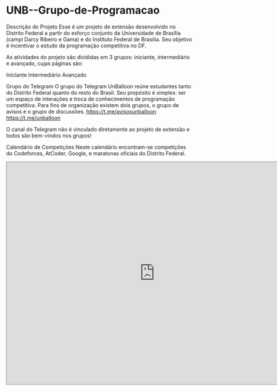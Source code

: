 # UNB--Grupo-de-Programacao

Descrição do Projeto
Esse é um projeto de extensão desenvolvido no Distrito Federal a partir do esforço conjunto da Universidade de Brasília (campi Darcy Ribeiro e Gama) e do Instituto Federal de Brasília. Seu objetivo é incentivar o estudo da programação competitiva no DF.

As atividades do projeto são divididas em 3 grupos: iniciante, intermediário e avançado, cujas páginas são:

Iniciante
Intermediário
Avançado

Grupo do Telegram
O grupo do Telegram UnBalloon reúne estudantes tanto do Distrito Federal quanto do resto do Brasil. Seu propósito é simples: ser um espaço de interações e troca de conhecimentos de programação competitiva. Para fins de organização existem dois grupos, o grupo de avisos e o grupo de discussões.
https://t.me/avisosunballoon
https://t.me/unballoon

O canal do Telegram não é vinculado diretamente ao projeto de extensão e todos são bem-vindos nos grupos!

Calendário de Competições
Neste calendário encontram-se competições do Codeforces, AtCoder, Google, e maratonas oficiais do Distrito Federal.

<iframe src="https://calendar.google.com/calendar/embed?height=600&wkst=1&bgcolor=%23ffffff&ctz=America%2FSao_Paulo&src=Ymhqb3VpcjJ0YjhwNWVmcGJjZmJuaDg2MTBAZ3JvdXAuY2FsZW5kYXIuZ29vZ2xlLmNvbQ&src=bDU1NjJldXA0M3AzcmRicnJ1Z2ttNWVjZ2tAZ3JvdXAuY2FsZW5kYXIuZ29vZ2xlLmNvbQ&src=N3Iwc20wOTBibW41cGVjc2xiZnNvMmF0ZjhAZ3JvdXAuY2FsZW5kYXIuZ29vZ2xlLmNvbQ&src=azIzajIzM2d0Y3ZhdTdhOHVsazJwMzYwbTRAZ3JvdXAuY2FsZW5kYXIuZ29vZ2xlLmNvbQ&src=bWFyYXRvbmFkZkBnbWFpbC5jb20&color=%238E24AA&color=%23795548&color=%239E69AF&color=%234285F4&color=%230B8043&showTabs=1&showPrint=0&mode=AGENDA&title=Competi%C3%A7%C3%B5es&hl=pt_BR" style="border:solid 1px #777" width="800" height="600" frameborder="0" scrolling="no"></iframe>
